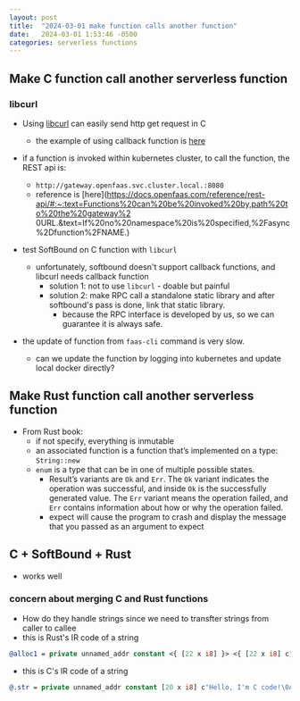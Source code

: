 ```yaml
---
layout: post
title:  "2024-03-01 make function calls another function"
date:   2024-03-01 1:53:46 -0500
categories: serverless functions
---
```

## Make C function call another serverless function 
### libcurl
- Using [libcurl](https://curl.se/libcurl/) can easily send http get request in C
	+ the example of using callback function is [here](https://curl.se/libcurl/c/ftpget.html)
- if a function is invoked within kubernetes cluster, to call the function, the REST api is:
  + `http://gateway.openfaas.svc.cluster.local.:8080`
  + reference is [here](https://docs.openfaas.com/reference/rest-api/#:~:text=Functions%20can%20be%20invoked%20by,path%20to%20the%20gateway%2    0URL.&text=If%20no%20namespace%20is%20specified,%2Fasync%2Dfunction%2FNAME.)
- test SoftBound on C function with `libcurl`
  + unfortunately, softbound doesn't support callback functions, and libcurl needs callback function
    * solution 1: not to use `libcurl` - doable but painful
    * solution 2: make RPC call a standalone static library and after softbound's pass is done, link that static library.  
      - because the RPC interface is developed by us, so we can guarantee it is always safe.

- the update of function from `faas-cli` command is very slow.
	+ can we update the function by logging into kubernetes and update local docker directly?

## Make Rust function call another serverless function
- From Rust book:
  + if not specify, everything is inmutable
  + an associated function is a function that’s implemented on a type: `String::new`
  + `enum` is a type that can be in one of multiple possible states.
    * Result’s variants are `Ok` and `Err`. The `Ok` variant indicates the operation was successful, and inside `Ok` is the successfully generated value. The `Err` variant means the operation failed, and `Err` contains information about how or why the operation failed.
    * expect will cause the program to crash and display the message that you passed as an argument to expect

## C + SoftBound + Rust
- works well

### concern about merging C and Rust functions
- How do they handle strings since we need to transfter strings from caller to callee
- this is Rust's IR code of a string 

```llvm
@alloc1 = private unnamed_addr constant <{ [22 x i8] }> <{ [22 x i8] c"Hello, I'm rust code!\0A" }>, align 1
```

- this is C's IR code of a string

```llvm
@.str = private unnamed_addr constant [20 x i8] c"Hello, I'm C code!\0A\00", align 1
```

